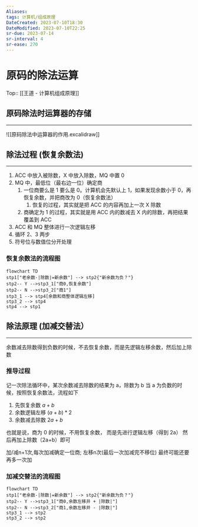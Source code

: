 ```yaml
---
Aliases: 
tags: 计算机/组成原理 
DateCreated: 2023-07-10T18:30
DateModified: 2023-07-10T22:25
sr-due: 2023-07-14
sr-interval: 4
sr-ease: 270
---
```

# 原码的除法运算
Top:: [[王道 - 计算机组成原理]]

## 原码除法时运算器的存储
---
![[原码除法中运算器的作用.excalidraw]]

## 除法过程 (恢复余数法)
---
1. ACC 中放入被除数，X 中放入除数，MQ 中置 0
2. MQ 中，最低位（最右边一位）确定商
	1. 一位商要么是 1 要么是 0。计算机会先默认上 1，如果发现余数小于 0，再恢复余数，并把商改为 0（恢复余数法）
		1. 恢复的过程，其实就是把 ACC 的内容再加上一次 X 除数
	2. 商确定为 1 的过程，其实就是用 ACC 内的数减去 X 内的除数，再把结果覆盖到 ACC
3. ACC 和 MQ 整体进行一次逻辑左移
4. 循环 2、3 两步
5. 符号位与数值位分开处理

### 恢复余数法的流程图

```mermaid
flowchart TD
stp1["老余数-|除数|=新余数"] --> stp2{"新余数为负？"}
stp2-- Y -->stp3_1["商0,恢复余数"]
stp2-- N -->stp3_2["商1"]
stp3_1 --> stp4[余数和商整体逻辑左移]
stp3_2 --> stp4
stp4 --> stp1
```

## 除法原理 (加减交替法）
---
余数减去除数得到负数的时候，不去恢复余数，而是先逻辑左移余数，然后加上除数

### 推导过程

记一次除法循环中，某次余数减去除数的结果为 a，除数为 b
当 a 为负数的时候，按照恢复余数法，流程如下
1. 先恢复余数 $a + b$
2. 余数逻辑左移 $(a+b)*2$
3. 余数减去除数 $2a+b$

也就是说，商为 0 的时候，不用恢复余数，
而是先进行逻辑左移（得到 2a）
然后再加上除数（2a+b）即可

加/减n+1次,每次加减确定一位商;
左移n次(最后一次加减完不移位)
最终可能还要再多一次加

### 加减交替法的流程图

```mermaid
flowchart TD
stp1["老余数-|除数|=新余数"] --> stp2{"新余数为负？"}
stp2-- Y -->stp3_1["商0,余数左移并 + |除数|"]
stp2-- N -->stp3_2["商1,余数左移并 - |除数|"]
stp3_1 --> stp2
stp3_2 --> stp2
```
